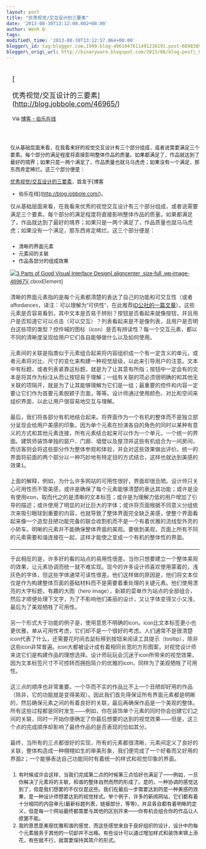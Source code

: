 ```yaml
--- 
layout: post 
title: "优秀视觉/交互设计的三要素" 
date: '2013-08-30T13:12:00.002+08:00' 
author: Wenh Q
tags:
modified\_time: '2013-08-30T13:12:57.864+08:00' 
blogger\_id: tag:blogger.com,1999:blog-4961947611491238191.post-6698389269406489128
blogger\_orig\_url: http://binaryware.blogspot.com/2013/08/blog-post\_8663.html
---
```

<div style="margin: 10px; padding: 5px;">

<div style="font-size: 18px;">

[

优秀视觉/交互设计的三要素](http://blog.jobbole.com/46965/)

</div>

<div style="font-size: 13px;">

Via [博客 - 伯乐在线](http://blog.jobbole.com/)

</div>

</div>

<div style="font-size: 13px; padding: 15px 0 10px 10px;">

仅从基础层面来看，在我看来好的视觉交互设计有三个部分组成，或者说需要满足三个要素。每个部分的满足程度将直接影响整体作品的质量。如果都满足了，作品就达到了最好的境界；如果只是一两个满足了，作品质量也就马马虎虎；如果没有一个满足，那东西肯定稀烂。这三个部分便是：

[优秀视觉/交互设计的三要素](http://blog.jobbole.com/46965/)，首发于[博客
- 伯乐在线](http://blog.jobbole.com/)。



<div
style="background-color: white; border: 0px; color: #333333; font-family: Arial, sans-serif; font-size: 14px; line-height: 21px; margin-bottom: 20px; padding: 0px;">

仅从基础层面来看，在我看来优秀的视觉交互设计有三个部分组成，或者说需要满足三个要素。每个部分的满足程度将直接影响整体作品的质量。如果都满足了，作品就达到了最好的境界；如果只是一两个满足了，作品质量也就马马虎虎；如果没有一个满足，那东西肯定稀烂。这三个部分便是：

</div>

-   清晰的界面元素
-   元素间的关联
-   作品各部分的组成效果

<div
style="background-color: white; border: 0px; color: #333333; font-family: Arial, sans-serif; font-size: 14px; line-height: 21px; margin-bottom: 20px; padding: 0px;">

[![3 Parts of Good Visual Interface
Design](http://cdn2.jobbole.com/2013/08/3-Parts-of-Good-Visual-Interface-Design.jpg){.aligncenter
.size-full
.wp-image-46967}](http://cdn2.jobbole.com/2013/08/3-Parts-of-Good-Visual-Interface-Design.jpg "优秀视觉/交互设计的三要素"){.cboxElement}

</div>

<div
style="background-color: white; border: 0px; color: #333333; font-family: Arial, sans-serif; font-size: 14px; line-height: 21px; margin-bottom: 20px; padding: 0px;">

清晰的界面元素指的是每个元素都清楚的表达了自己的功能和可交互性（或者affordances，译注：可以理解为”可供性”，在此推荐[ID公社的一篇文章](http://www.hi-id.com/?p=2732)）。这些元素是否容易看到，其中文本是否易于辨别？按钮是否看起来就像按钮，并且用户是否知道它可以点击（可以交互）？列表看起来是不是像列表，且用户是否明白这些项的类型？控件喊的图标（icon）是否有辨读性？每一个交互元素，都以不同的清晰度呈现给用户它们各自能够做什么以及如何使用。

</div>

<div
style="background-color: white; border: 0px; color: #333333; font-family: Arial, sans-serif; font-size: 14px; line-height: 21px; margin-bottom: 20px; padding: 0px;">

元素间的关联是指类似于元素组合起来将内容组织成一个有一定含义的单元，或者元素将对比、尺寸的变化来构建一种视觉层级，以此来引导用户的注意。文本中有标题，或者列表紧靠这标题，就是为了让其意有所指；按钮中一定会有的文本是将其作为标注从而让按钮易于理解；一组有关联的项必须很明确的和其他无关联的项隔开，就是为了让其能够理解为它们是一组；最重要的控件和内容一定要让它们作为首要元素脱颖于页面，等等。设计师通过使用颜色、对比和空间来组织界面，以此让用户很容易地交互与理解。

</div>

<div
style="background-color: white; border: 0px; color: #333333; font-family: Arial, sans-serif; font-size: 14px; line-height: 21px; margin-bottom: 20px; padding: 0px;">

最后，我们将各部分有机地结合起来。将界面作为一个有机的整体而不是独立部分呈现会给用户美感的印象。因为单个元素在扮演各自的角色的同时以某种有意义的方式和其他元素连接，所有元素结合起来可以作为一个单元，一个统一的界面。建筑师装饰单独的窗户、门廊、墙壁以及屋顶并这些有机组合为一间房间，而访客则会将这些部分作为整体参观和体验，并会对这些效果做出评价。统一的界面将前面的两个部分以一种巧妙地有特定目的方式结合，这样也就达到美感的效果1。

</div>

<div
style="background-color: white; border: 0px; color: #333333; font-family: Arial, sans-serif; font-size: 14px; line-height: 21px; margin-bottom: 20px; padding: 0px;">

上面的解释，例如，为什么许多网站的可用性很好，界面却很丑陋。设计师只关心可用性而不管美感，或许是确保了每个元素能够清楚的表达其功能；或许是没有使用icon，取而代之的是清晰的文本标签；或许是为理解力低的用户增加了引导的描述；或许使用了明显的对比巨大的字体；或许将页面根据不同意义分组依次来吸引眼球到重要的内容，也就导致了整体界面完全缺乏美感，使整个界面看起来像一个造型丑陋功能完备的联合收割机而不是一个有着优雅的流线型外壳的小轿车。明晰的元素并不能确保整体界面的美观。要做到美观，页面上所有不同的元素需要和谐连接在一起，这样才能使之变成一个有机的整体性的界面。

</div>

------------------------------------------------------------------------

<div
style="background-color: white; border: 0px; color: #333333; font-family: Arial, sans-serif; font-size: 14px; line-height: 21px; margin-bottom: 20px; padding: 0px;">

于此相反的是，许多好的看的站点的易用性很差。当你只想要建立一个整体美观的效果，让元素协调而统一就不难实现。现今的许多设计师喜欢使用蒙着的，浅灰色的字体，但这些字体通常可读性很差。他们这样做的原因是，他们将文本仅仅是作为构建整体页面的基础材料而不是需要着重处理的关键元素。他们使用漂亮的大字标题，有趣的大图（hero
image），新颖的菜单作为站点的全部组合，然后才顺便处理下文字，为了不影响他们美丽的设计，又让字体变得又小又浅，最后为了美观牺牲了可用性。

</div>

<div
style="background-color: white; border: 0px; color: #333333; font-family: Arial, sans-serif; font-size: 14px; line-height: 21px; margin-bottom: 20px; padding: 0px;">

另一个形式大于功能的例子是，使用意思不明确的icon。icon比文本标签更小也更优雅，单从可用性考虑，它们却不是一个很好的考虑。人们通常不是很清楚icon代表了什么，还需要花时间去鼠标移到按钮来阅读工具提示（tooltip），除非这些icon非常普遍。icon大都被设计成有着相同长宽的方形图案，对视觉设计师来说它们是构建作品的理想选择。设计师玩玩会沉迷于icon所带来的视觉效果，因为文本标签尺寸不可控转而拥抱简介的优雅的icon，同样为了美观牺牲了可用性。

</div>

<div
style="background-color: white; border: 0px; color: #333333; font-family: Arial, sans-serif; font-size: 14px; line-height: 21px; margin-bottom: 20px; padding: 0px;">

这三点的顺序也非常重要。一个华而不实的作品比不上一个丑陋却好用的作品（除非，它的功能就是变得美观）。因此我们首先得保证所有界面元素都是明晰的，然后确保元素之间的有着良好的关联，最后再确保作品是一个美观的整体。所有这些过程都是同时发生——例如，你在装饰单个元素的同时你会创建它们之间的关联，同时一开始你便确定了你最后想要的达到的视觉效果——但是，这三个点的完成顺序却影响了最终作品的是否表现的恰如其分。

</div>

<div
style="background-color: white; border: 0px; color: #333333; font-family: Arial, sans-serif; font-size: 14px; line-height: 21px; margin-bottom: 20px; padding: 0px;">

最终，当所有的三点都很好的实现，所有的元素都很清晰，元素间定义了良好的关联，整体构造成一种栩栩如生的审美形象，我们便完成了一个好看而又好用的界面2；一个能够表达自己功能同时有着统一的样式和视觉印象的界面。

</div>

1.  有时候或许会这样，当我们完成第二点的时候第三点恰好也满足了——例如，一旦你解决了元素将的关联，和谐的整体自然而然的形成了。是的，一种协调的感觉达到了，但是我们想要的不仅仅是这些。我们在最后一步需要达到的是一种美感的效果，是一种设计师想要达到的视觉样式。举个例子，许多的新闻网站，它们都有着十分相同的内容单元(最新标题列表，链接部分，等等)，并且各自都有着明晰的定义，但是每一个网站最终都需要与其他的区别开来——你有机会组合你的作品让人欲罢不能。
2.  我的意思是美丽优雅和谐的感觉，而这些感觉来自于良好组织的设计，设计中的每个元素服务于其他的一切却并不出格。有些设计可以通过增加样式和装饰来锦上添花，有些就不行，就需要保持其简介的形式。

</div>
